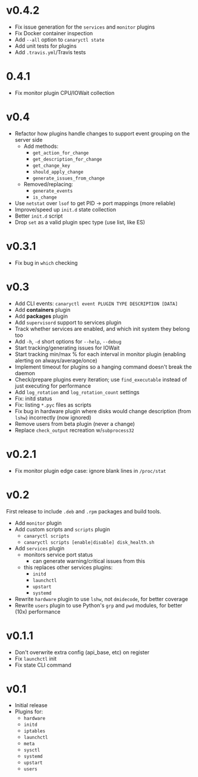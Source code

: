 # v0.4.2

+ Fix issue generation for the `services` and `monitor` plugins
+ Fix Docker container inspection
+ Add `--all` option to `canaryctl state`
+ Add unit tests for plugins
+ Add `.travis.yml`/Travis tests

# 0.4.1

+ Fix monitor plugin CPU/IOWait collection

# v0.4

+ Refactor how plugins handle changes to support event grouping on the server side
    * Add methods:
        - `get_action_for_change`
        - `get_description_for_change`
        - `get_change_key`
        - `should_apply_change`
        - `generate_issues_from_change`
    * Removed/replacing:
        - `generate_events`
        - `is_change`
+ Use `netstat` over `lsof` to get PID -> port mappings (more reliable)
+ Improve/speed up `init.d` state collection
+ Better `init.d` script
+ Drop `set` as a valid plugin spec type (use list, like ES)


# v0.3.1

+ Fix bug in `which` checking

# v0.3

+ Add CLI events: `canaryctl event PLUGIN TYPE DESCRIPTION [DATA]`
+ Add **containers** plugin
+ Add **packages** plugin
+ Add `supervisord` support to services plugin
+ Track whether services are enabled, and which init system they belong too
+ Add `-h`, `-d` short options for `--help`, `--debug`
+ Start tracking/generating issues for IOWait
+ Start tracking min/max % for each interval in monitor plugin (enabling alerting on always/average/once)
+ Implement timeout for plugins so a hanging command doesn't break the daemon
+ Check/prepare plugins every iteration; use `find_executable` instead of just executing for performance
+ Add `log_rotation` and `log_rotation_count` settings
+ Fix: initd status
+ Fix: listing `*.pyc` files as scripts
+ Fix bug in hardware plugin where disks would change description (from `lshw`) incorrectly (now ignored)
+ Remove users from beta plugin (never a change)
+ Replace `check_output` recreation w/`subprocess32`


# v0.2.1

+ Fix monitor plugin edge case: ignore blank lines in `/proc/stat`

# v0.2

First release to include `.deb` and `.rpm` packages and build tools.

+ Add `monitor` plugin
+ Add custom scripts and `scripts` plugin
    * `canaryctl scripts`
    * `canaryctl scripts [enable|disable] disk_health.sh`
+ Add `services` plugin
    * monitors service port status
        - can generate warning/critical issues from this
    * this replaces other services plugins:
        - `initd`
        - `launchctl`
        - `upstart`
        - `systemd`
+ Rewrite `hardware` plugin to use `lshw`, not `dmidecode`, for better coverage
+ Rewrite `users` plugin to use Python's `grp` and `pwd` modules, for better (10x) performance


# v0.1.1

+ Don't overwrite extra config (api_base, etc) on register
+ Fix `launchctl` init
+ Fix state CLI command


# v0.1

+ Initial release
+ Plugins for:
    * `hardware`
    * `initd`
    * `iptables`
    * `launchctl`
    * `meta`
    * `sysctl`
    * `systemd`
    * `upstart`
    * `users`
